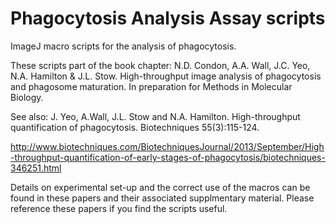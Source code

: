 # Phagocytosis Analysis Assay scripts

ImageJ macro scripts for the analysis of phagocytosis.

These scripts part of the book chapter:
N.D. Condon, A.A. Wall, J.C. Yeo, N.A. Hamilton & J.L. Stow. High-throughput image analysis of phagocytosis and phagosome maturation. In preparation for Methods in Molecular Biology.

See also:
J. Yeo, A.Wall, J.L. Stow and N.A. Hamilton. High-throughput quantification of phagocytosis. Biotechniques 55(3):115-124.

http://www.biotechniques.com/BiotechniquesJournal/2013/September/High-throughput-quantification-of-early-stages-of-phagocytosis/biotechniques-346251.html

Details on experimental set-up and the correct use of the macros can be found in these papers and their associated supplmentary material. Please reference these papers if you find the scripts useful.
